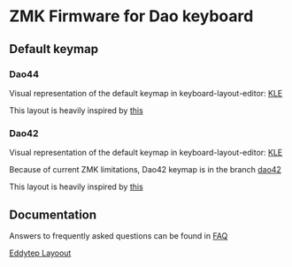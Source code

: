 # ZMK Firmware for Dao keyboard

## Default keymap


### Dao44

Visual representation of the default keymap in keyboard-layout-editor: [KLE](http://www.keyboard-layout-editor.com/#/gists/c6ba0634e5b92366be9f324775394e66)

This layout is heavily inspired by [this](https://github.com/KGOH/Jian-Info)

### Dao42

Visual representation of the default keymap in keyboard-layout-editor: [KLE](http://www.keyboard-layout-editor.com/#/gists/67a81f6b83c65abcda5e7f32989a1688)

Because of current ZMK limitations, Dao42 keymap is in the branch [dao42](https://github.com/yumagulovrn/dao-zmk-config/tree/dao42)

This layout is heavily inspired by [this](https://github.com/aroum/Watchman-layouts)

## Documentation

Answers to frequently asked questions can be found in [FAQ](docs/FAQ.md)

[Eddytep Layoout](http://www.keyboard-layout-editor.com/#/gists/51f823438377de2b7166a302f1f7382c)

